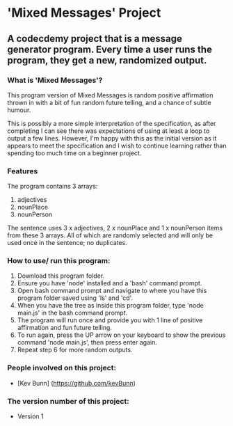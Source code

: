 # 'Mixed Messages' Project
## A codecdemy project that is a message generator program. Every time a user runs the program, they get a new, randomized output.

### What is 'Mixed Messages'?
This program version of Mixed Messages is random positive affirmation thrown in with a bit of fun random future telling, and a chance of subtle humour.

This is possibly a more simple interpretation of the specification, as after completing I can see there was expectations of using at least a loop to output a few lines. However, I'm happy with this as the initial version as it appears to meet the specification and I wish to continue learning rather than spending too much time on a beginner project.

### Features
The program contains 3 arrays:
1. adjectives
2. nounPlace
3. nounPerson

The sentence uses 3 x adjectives, 2 x nounPlace and 1 x nounPerson items from these 3 arrays. All of which are randomly selected and will only be used once in the sentence; no duplicates.

### How to use/ run this program:
1. Download this program folder.
2. Ensure you have 'node' installed and a 'bash' command prompt.
3. Open bash command prompt and navigate to where you have this program folder saved using 'ls' and 'cd'.
4. When you have the tree as inside this program folder, type 'node main.js' in the bash command prompt.
5. The program will run once and provide you with 1 line of positive affirmation and fun future telling.
6. To run again, press the UP arrow on your keyboard to show the previous command 'node main.js', then press enter again.
7. Repeat step 6 for more random outputs.

### People involved on this project:
- [Kev Bunn] (https://github.com/kevBunn)


### The version number of this project:
- Version 1